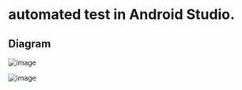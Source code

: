 # automated test in Android Studio.
## Diagram
![image](https://github.com/user-attachments/assets/4296e696-cb46-4d9c-95db-de7ea773f083)

![image](https://github.com/user-attachments/assets/d1f55caf-62b5-4bb8-918b-41ae50fbfda6)

